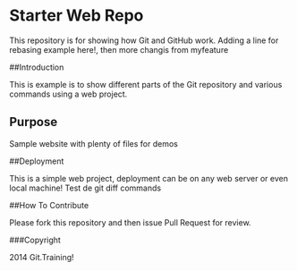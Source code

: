 # Starter Web Repo

This repository is for showing how Git and GitHub work. Adding a line for rebasing example here!, then more changis from myfeature

##Introduction

This is example is to show different parts of the Git repository and various commands using a web project.

## Purpose

Sample website with plenty of files for demos

##Deployment

This is a simple web project, deployment can be on any web server or even local machine!
Test de git diff commands

##How To Contribute

Please fork this repository and then issue Pull Request for review.

###Copyright

2014 Git.Training!
